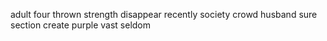 adult four thrown strength disappear recently society crowd husband sure section create purple vast seldom